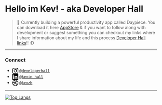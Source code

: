 # Hello im Kev! - aka Developer Hall

> 🌿 Currently building a powerful productivity app called Daypiece. You can download it here [AppStore](https://apps.apple.com/us/app/daypiece-minimal-planner-all-in-one/id1200331746) & if you want to follow along with development or suggest something you can checkout my links where I share information about my life and this process [Developer Hall links](http://kevhall.live)!! :D
---
### Connect

- <img src="https://raw.githubusercontent.com/Kevin-Hall/kevin-hall/main/instagram.svg" width="20px" align="top"> [`@developerhall`](https://www.instagram.com/developerhall/)
- <img src="https://raw.githubusercontent.com/Kevin-Hall/kevin-hall/main/linkedin.svg" width="20px" align="top"> [`@kevin hall`](https://www.linkedin.com/in/kevin-hall-8b4a8410b/)
- <img src="https://raw.githubusercontent.com/Kevin-Hall/kevin-hall/main/dribbble.svg" width="20px" align="top"> [`@kevzh`](https://dribbble.com/Kevzh)

--- 

[![Top Langs](https://github-readme-stats.vercel.app/api/top-langs/?username=kevin-hall&layout=compact&theme=dracula&langs_count=6)](https://github.com/anuraghazra/github-readme-stats)
